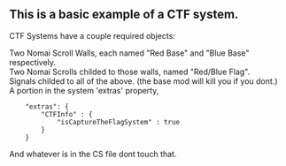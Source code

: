 ## This is a basic example of a CTF system.

CTF Systems have a couple required objects:

Two Nomai Scroll Walls, each named "Red Base" and "Blue Base" respectively.\
Two Nomai Scrolls childed to those walls, named "Red/Blue Flag".\
Signals childed to all of the above. (the base mod will kill you if you dont.)\
A portion in the system 'extras' property,
```
    "extras": {
        "CTFInfo" : {
            "isCaptureTheFlagSystem" : true
        }
    }
```
And whatever is in the CS file dont touch that.

